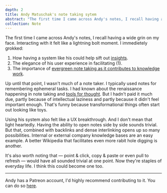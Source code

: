 ```yaml
---
depth: 2
title: Andy Matuschak's note taking sytem
abstract: "The first time I came across Andy's notes, I recall having a wide grin on my face. Interacting with his notes felt like a lightning bolt moment. I immedietely grokked: (1) How having a system like his could help sift out insights. (2) The elegance of his user experience in facilitating (1). And (3), the importance of evergreen note taking as it contributes to knowledge work."
collection: Note
---
```

The first time I came across Andy's notes, I recall having a wide grin on my face. Interacting with it felt like a lightning bolt moment. I immedietely grokked: 
1. How having a system like his could help sift out [insights](https://notes.andymatuschak.org/z6cFzJWgj9vZpnrQsjrZ8yCNREzCTgyFeVZTb).
2. The elegance of his user experience in facilitating (1).
3. The importance of [evergreen note taking as it contributes to knowledge work](https://notes.andymatuschak.org/z3SjnvsB5aR2ddsycyXofbYR7fCxo7RmKW2be).


Up until that point, I wasn't much of a note taker. I typically used notes for remembering ephemeral tasks. I had known about the renaissance happening in note taking and [tools for thought](https://numinous.productions/ttft/). But I hadn't paid it much due, partly because of intellectual laziness and partly because it didn't feel important enough. That's funny because <inter-link href="transformational-things-start-out-by-looking-like-toys">transformational things often start out looking like toys</inter-link>.

Using his system also felt like a UX breakthrough. And I don't mean that light heartedly. Having the ability to open notes side by side sounds trivial. But that, combined with backlinks and dense interlinking opens up so many possibilities. Internal or external company knowledge bases are an easy example. A better Wikipedia that facilitates even more rabit hole digging is another. 

It's also worth noting that — point & click, copy & paste or even pull to refresh — would have all sounded trivial at one point. Now they're staples of everyday life. I think this could become one too.

---

Andy has a Patreon account, I'd highly recommend contributing to it. You can do so [here](https://www.patreon.com/quantumcountry/posts).